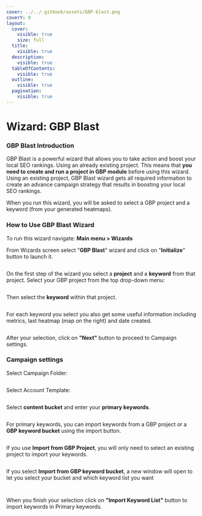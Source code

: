 ```yaml
---
cover: ../../.gitbook/assets/GBP-blast.png
coverY: 0
layout:
  cover:
    visible: true
    size: full
  title:
    visible: true
  description:
    visible: true
  tableOfContents:
    visible: true
  outline:
    visible: true
  pagination:
    visible: true
---
```


# Wizard: GBP Blast

### GBP Blast Introduction

GBP Blast is a powerful wizard that allows you to take action and boost your local SEO rankings. Using an already existing project. This means that **you need to create and run a project in GBP module** before using this wizard. Using an existing project, GBP Blast wizard gets all required information to create an advance campaign strategy that results in boosting your local SEO rankings.

When you run this wizard, you will be asked to select a GBP project and a keyword (from your generated heatmaps).

### How to Use GBP Blast Wizard

To run this wizard navigate: **Main menu > Wizards**

From Wizards screen select "**GBP Blast**" wizard and click on "**Initialize**" button to launch it.

<figure><img src="../../.gitbook/assets/gbp-blast 1.png" alt=""><figcaption></figcaption></figure>

On the first step of the wizard you select a **project** and a **keyword** from that project. Select your GBP project from the top drop-down menu:

<figure><img src="../../.gitbook/assets/gbp-blast 2.png" alt=""><figcaption></figcaption></figure>

Then select the **keyword** within that project.&#x20;

<figure><img src="../../.gitbook/assets/gbp-blast 3.png" alt=""><figcaption></figcaption></figure>

For each keyword you select you also get some useful information including metrics, last heatmap (map on the right) and date created.

<figure><img src="../../.gitbook/assets/gbp-blast 4.png" alt=""><figcaption></figcaption></figure>

After your selection, click on **"Next"** button to proceed to Campaign settings.



### Campaign settings

Select Campaign Folder:

<figure><img src="../../.gitbook/assets/gbp-blast 5.png" alt=""><figcaption></figcaption></figure>

Select Account Template:

<figure><img src="../../.gitbook/assets/gbp-blast 6.png" alt=""><figcaption></figcaption></figure>

Select **content bucket** and enter your **primary keywords**.

<figure><img src="../../.gitbook/assets/gbp-blast 7.png" alt=""><figcaption></figcaption></figure>

For primary keywords, you can import keywords from a GBP project or a **GBP keyword bucket** using the import button.

<figure><img src="../../.gitbook/assets/gbp-blast 8.png" alt=""><figcaption></figcaption></figure>

If you use **Import from GBP Project**, you will only need to select an existing project to import your keywords.

<figure><img src="../../.gitbook/assets/gbp-blast 9.png" alt=""><figcaption></figcaption></figure>

If you select **Import from GBP keyword bucket**, a new window will open to let you select your bucket and which keyword list you want

<figure><img src="../../.gitbook/assets/gbp-blast 10.png" alt=""><figcaption></figcaption></figure>

<figure><img src="../../.gitbook/assets/gbp-blast 11.png" alt=""><figcaption></figcaption></figure>

When you finish your selection click on **"Import Keyword List"** button to import keywords in Primary keywords.
